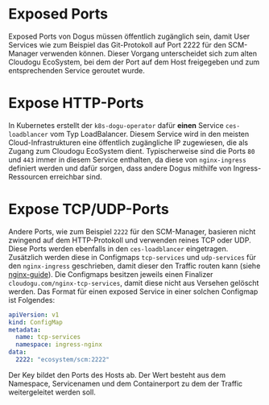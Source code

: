# Exposed Ports

Exposed Ports von Dogus müssen öffentlich zugänglich sein, damit User Services wie zum Beispiel
das Git-Protokoll auf Port 2222 für den SCM-Manager verwenden können.
Dieser Vorgang unterscheidet sich zum alten Cloudogu EcoSystem, bei dem der Port auf dem Host freigegeben und zum
entsprechenden Service geroutet wurde.

# Expose HTTP-Ports

In Kubernetes erstellt der `k8s-dogu-operator` dafür **einen** Service `ces-loadblancer` vom Typ LoadBalancer. Diesem
Service wird
in den meisten Cloud-Infrastrukturen eine öffentlich zugängliche IP zugewiesen, die als Zugang zum Cloudogu EcoSystem
dient. Typischerweise sind die Ports `80` und `443` immer in diesem Service enthalten, da diese von `nginx-ingress`
definiert werden
und dafür sorgen, dass andere Dogus mithilfe von Ingress-Ressourcen erreichbar sind.

# Expose TCP/UDP-Ports

Andere Ports, wie zum Beispiel `2222` für den SCM-Manager, basieren nicht zwingend auf dem HTTP-Protokoll und verwenden
reines TCP oder UDP. Diese Ports werden ebenfalls in den `ces-loadblancer` eingetragen. Zusätzlich werden diese
in Configmaps `tcp-services` und `udp-services` für den `nginx-ingress` geschrieben, damit dieser den Traffic
routen kann (siehe [nginx-guide](https://kubernetes.github.io/ingress-nginx/user-guide/exposing-tcp-udp-services/)).
Die Configmaps besitzen jeweils einen Finalizer `cloudogu.com/nginx-tcp-services`, damit diese
nicht aus
Versehen gelöscht werden. Das Format für einen exposed Service in einer solchen Configmap ist Folgendes:

```yaml
apiVersion: v1
kind: ConfigMap
metadata:
  name: tcp-services
  namespace: ingress-nginx
data:
  2222: "ecosystem/scm:2222"
```

Der Key bildet den Ports des Hosts ab. Der Wert besteht aus dem Namespace, Servicenamen und dem Containerport
zu dem der Traffic weitergeleitet werden soll.